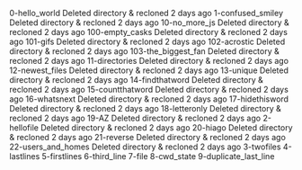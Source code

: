0-hello_world
Deleted directory & recloned
2 days ago
1-confused_smiley
Deleted directory & recloned
2 days ago
10-no_more_js
Deleted directory & recloned
2 days ago
100-empty_casks
Deleted directory & recloned
2 days ago
101-gifs
Deleted directory & recloned
2 days ago
102-acrostic
Deleted directory & recloned
2 days ago
103-the_biggest_fan
Deleted directory & recloned
2 days ago
11-directories
Deleted directory & recloned
2 days ago
12-newest_files
Deleted directory & recloned
2 days ago
13-unique
Deleted directory & recloned
2 days ago
14-findthatword
Deleted directory & recloned
2 days ago
15-countthatword
Deleted directory & recloned
2 days ago
16-whatsnext
Deleted directory & recloned
2 days ago
17-hidethisword
Deleted directory & recloned
2 days ago
18-letteronly
Deleted directory & recloned
2 days ago
19-AZ
Deleted directory & recloned
2 days ago
2-hellofile
Deleted directory & recloned
2 days ago
20-hiago
Deleted directory & recloned
2 days ago
21-reverse
Deleted directory & recloned
2 days ago
22-users_and_homes
Deleted directory & recloned
2 days ago
3-twofiles
4-lastlines
5-firstlines
6-third_line
7-file
8-cwd_state
9-duplicate_last_line
